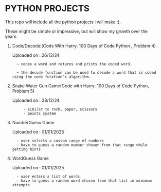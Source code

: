 #  PYTHON PROJECTS


This repo will include all the python projects i will make :).


These might be simple or impressive, but will show my growth over the years.




1. Code/Decode:(Code With Harry: 100 Days of Code Python , Problem 4)
   
    Uploaded on : 26/12/24
   
   
  		 ~ codes a word and returns and prints the coded word.
   
  		 ~ the decode function can be used to decode a word that is coded using the code function's algorithm.



2. Snake Water Gun Game(Code with Harry: 100 Days of Code Python, Problem 5)

      Uploaded on : 28/12/24

            - similar to rock, paper, scissors
            - points system


3. NumberGuess Game

      Uploaded on : 01/01/2025

         - user selects a custom range of numbers
         - have to guess a random number chosen from that range while getting hints

4. WordGuess Game

      Uploaded on : 01/01/2025

         - user enters a list of words
         - have to guess a random word chosen from that list in minimum attempts
